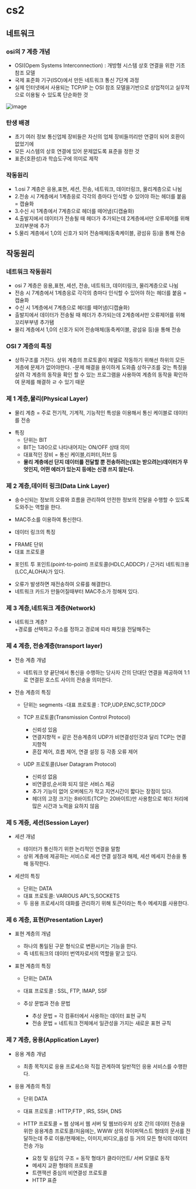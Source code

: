 # cs2
네트워크
---------
### osi의 7 계층 개념
 
- OSI(Opem Systems Interconnection) : 개방형 시스템 상호 연결을 위한 기초 참조 모델
- 국제 표준화 기구(ISO)에서 만든 네트워크 통신 7단계 과정
- 실제 인터넷에서 사용되는 TCP/IP 는 OSI 참조 모델을기반으로 상업적이고 실무적으로 이용될 수 있도록 단순화한 것

![image](https://user-images.githubusercontent.com/122252060/212562417-7a331fcc-5f61-47dc-b0ee-8fedccbfc7b4.png)
    
    
### 탄생 배경
- 초기 여러 정보 통신업체 장비들은 자신의 업체 장비들끼리만 연결이 되어 호환이 없었기에
- 모든 시스템의 상호 연결에 있어 문제없도록 표준을 정한 것
- 표준(호환성)과 학습도구에 의미로 제작
  
  
### 작동원리 
+ 1.osi 7 계층은 응용,표현, 세션, 전송, 네트워크, 데이터링크, 물리계층으로 나뉨
+ 2.전송 시 7계층에서 1계층응로 각각의 층마다 인식할 수 있어야 하는 헤더를 붙음 = 캡슐화
+ 3.수신 시 1계층에서 7계층으로 헤더를 떼어냄(디캡슐화)
+ 4.출발지에서 데이터가 전송될 때 헤더가 추가되는데 2계층에서만 오류제어를 위해 꼬리부분에 추가
+ 5.물리 계층에서 1,0의 신호가 되어 전송매체(동축케이블, 광섬유 등)을 통해 전송


## 작동원리

### 네트워크 작동원리

- osi 7 계층은 응용,표현, 세션, 전송, 네트워크, 데이터링크, 물리계층으로 나뉨
- 전송 시 7계층에서 1계층응로 각각의 층마다 인식할 수 있어야 하는 헤더를 붙음 = 캡슐화
- 수신 시 1계층에서 7계층으로 헤더를 떼어냄(디캡슐화)
- 출발지에서 데이터가 전송될 때 헤더가 추가되는데 2계층에서만 오류제어를 위해 꼬리부부넹 추가됌
- 물리 계층에서 1,0의 신호가 되어 전송매체(동축케이블, 광섬유 등)을 통해 전송 

### OSI 7 계층의 특징
- 상하구조를 가진다.   상위 계층의 프로토콜이 제댈로 작동하기 위해선 하위의 모든 게층에 문제가 없어야한다.
-문제 해결을 용이하게 도와줌   상하구조를 갖는 특징을 살려 각 계층의 동작을 확인 할 수 있는 프로그램을 사용하여 계층의 동작을 확인하여 문제를 해결하 ㄹ 수 있기 때문

### 제 1 계층,물리(Physical Layer)
* 물리 계층 = 주로 전기적, 기계적, 기능적인 특성을 이용해서 통신 케이블로 데이터를 전송
 - 특징
    + 단위는 BIT
    + BIT는 1과0으로 나타내어지는 ON/OFF 상태 의미
    + 대표적인 장비 = 통신 케이블,리퍼터,허브 등
    + __물리 계층에선 단지 데이터를 전달할 뿐 전송하려는(또는 받으려는)데이터가 무엇인지, 어떤 에러가 있는지 등에는 신경 쓰지 않는다.__ 
 
 ### 제 2 계층,데이터 링크(Data Link Layer)
- 송수신되는 정보의 오류와 흐름을 관리하여 안전한 정보의 전달을 수행할 수 있도록 도와주는 역할을 한다.
- MAC주소를 이용하여 통신한다. 

 - 데이터 링크의 특징
  + FRAME 단위
  + 대표 프로토콜 
   * 포인트 투 포인트(point-to-point) 프로토콜(HDLC,ADDCP) / 근거리 네트워크용(LCC,ALOHA)가 있다.
  + 오류가 발생하면 재전송하여 오류를 해결한다.
  + 네트워크 카드가 만들어질때부터 MAC주소가 정해져 있다. 

### 제 3 계층,네트워크 계층(Network)
 + 네트워크 계층?   
  +경로를 선택하고 주소를 정하고 경로에 따라 패킷을 전달해주는 
  
 
### 제 4 계층, 전송계층(transport layer)
 + 전송 계층 개념
   - 네트워크 양 끝단에서 통신을 수행하는 당사자 간의 단대단 연결을 제공하여 1:1로 연결된 호스트 사이의 전송을 의미한다.
   
 + 전송 계층의 특징
   - 단위는 segments 
   -대표 프로토콜 : TCP,UDP,ENC,SCTP,DDCP
   
   - TCP 프로토콜(Transmission Control Protocol)
     * 신뢰성 있음
     * 연결지향적 = 같은 전송계층의 UDP가 비연결성인것과 달리 TCP는 연결지향적 
     * 혼잡 제어, 흐름 제어, 연결 설정 등 각종 오류 제어
     
   - UDP 프로토콜(User Datagram Protocol)
     * 신뢰성 없음
     * 비연결성,순서화 되지 않은 서비스 제공
     * 추가 기능이 없어 오버헤드가 작고 지연시간이 짧다는 장점이 있다. 
     * 헤더의 고정 크기는 8바이트(TCP는 20바이트)만 사용함으로 헤더 처리에 많은 시간과 노력을 요하지 않음
### 제 5 계증, 세션(Session Layer)
  - 세션 개념
  
    + 테이터가 통신하기 위한 논리적인 연결을 말함
    + 상위 계층에 제공하는 서비스로 세션 연결 설정과 해제, 세션 메세지 전송을 통해 동작한다. 
    
  - 세션의 특징
  
    + 단위는 DATA
    + 대표 프로토콜: VARIOUS APL'S,SOCKETS
    + 두 응용 프로세시의 대화를 관리하기 위해 토큰이라는 특수 메세지를 사용한다.
   
   
### 제 6 계층, 표현(Presentation Layer)
  - 표현 계층의 개념   
  
    + 하나의 통일된 구문 형식으로 변환시키는 기능을 한다. 
    + 즉 네트워크의 데이터 번역자로서의 역할을 맡고 있다. 
    
  - 표현 계층의 특징   
  
    + 단위는 DATA
    + 대표 프로토콜 : SSL, FTP, IMAP, SSF   
    + 추상 문법과 전송 문법
    

      * 추상 문법 = 각 컴퓨터에서 사용하는 데이터 표현 규칙
      * 전송 문법 = 네트워크 전체에서 일관성을 가지는 새로운 표현 규칙
      
      
### 제 7 계층, 응용(Application Layer)
  - 응용 계층 개념
  
    + 최종 목적지로 응용 프로세스와 직접 관계하여 일반적인 응용 서비스를 수행한다.
    
  - 응용 계층의 특징
  
    + 단위 DATA
    + 대표 프로토콜 : HTTP,FTP , IRS, SSH, DNS
    
    + HTTP 프로토콜 = 웹 상에서 웹 서버 및 웹브라우저 상호 간의 데이터 전송을 위한 응용계층 프로토콜/처음에는, WWW 상의 하이퍼텍스트 형태의 문서를 전달하는데 주로 이용/현재에는, 이미지,비디오,음성 등 거의 모든 형식의 데이터 전송 가능
      * 요청 및 응답의 구조 = 동작 형태가 클라이언트/ 서버 모델로 동작
      * 메세지 교환 형태의 프로토콜 
      * 트랜잭션 중심의 비연결성 프로토콜
      * HTTP 표쥰
    
